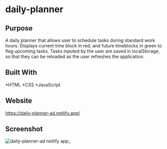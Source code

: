 # daily-planner
## Purpose
A daily planner that allows user to schedule tasks during standard work hours. Displays current time block in red, and future timeblocks in green to flag upcoming tasks. Tasks inputed by the user are saved in localStorage, so that they can be reloaded as the user refreshes the application.
## Built With
*HTML
*CSS
*JavaScript
## Website
https://daily-planner-ad.netlify.app/
## Screenshot
![daily-planner-ad netlify app_](https://user-images.githubusercontent.com/103084529/174499106-22397314-60d4-4b6a-829b-545cac5a6b42.png)
